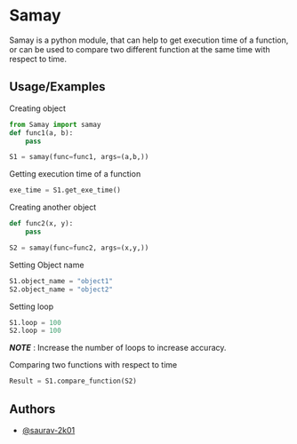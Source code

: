 
# Samay

Samay is a python module, that can help to get execution time of a function, or can be used to compare two different function at the same time with respect to time.




## Usage/Examples
Creating object
```python
from Samay import samay
def func1(a, b):
    pass

S1 = samay(func=func1, args=(a,b,))

```
Getting execution time of a function
```python
exe_time = S1.get_exe_time()

```
Creating another object
```python
def func2(x, y):
    pass

S2 = samay(func=func2, args=(x,y,))

```
Setting Object name 

```python
S1.object_name = "object1"
S2.object_name = "object2"
```

Setting loop
```python
S1.loop = 100
S2.loop = 100
```
**_NOTE_** : Increase the number of loops to increase accuracy.

Comparing two functions with respect to time
```python
Result = S1.compare_function(S2)
```

## Authors

- [@saurav-2k01](https://github.com/saurav-2k01)

